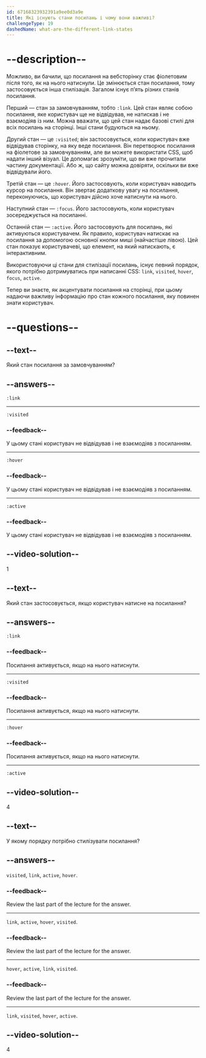 ```yaml
---
id: 67168323932391a9ee0d3a9e
title: Які існують стани посилань і чому вони важливі?
challengeType: 19
dashedName: what-are-the-different-link-states
---
```


# --description--

Можливо, ви бачили, що посилання на вебсторінку стає фіолетовим після того, як на нього натиснули. Це змінюється стан посилання, тому застосовується інша стилізація. Загалом існує п’ять різних станів посилання.

Перший — стан за замовчуванням, тобто `:link`. Цей стан являє собою посилання, яке користувач ще не відвідував, не натискав і не взаємодіяв із ним. Можна вважати, що цей стан надає базові стилі для всіх посилань на сторінці. Інші стани будуються на ньому.

Другий стан — це `:visited`; він застосовується, коли користувач вже відвідував сторінку, на яку веде посилання. Він перетворює посилання на фіолетове за замовчуванням, але ви можете використати CSS, щоб надати інший візуал. Це допомагає зрозуміти, що ви вже прочитали частину документації. Або ж, що сайту можна довіряти, оскільки ви вже відвідували його.

Третій стан — це `:hover`. Його застосовують, коли користувач наводить курсор на посилання. Він звертає додаткову увагу на посилання, переконуючись, що користувач дійсно хоче натиснути на нього.

Наступний стан — `:focus`. Його застосовують, коли користувач зосереджується на посиланні.

Останній стан — `:active`. Його застосовують для посилань, які активуються користувачем. Як правило, користувач натискає на посилання за допомогою основної кнопки миші (найчастіше лівою). Цей стан показує користувачеві, що елемент, на який натискають, є інтерактивним.

Використовуючи ці стани для стилізації посилань, існує певний порядок, якого потрібно дотримуватись при написанні CSS: `link`, `visited`, `hover`, `focus`, `active`.

Тепер ви знаєте, як акцентувати посилання на сторінці, при цьому надаючи важливу інформацію про стан кожного посилання, яку повинен знати користувач.

# --questions--

## --text--

Який стан посилання за замовчуванням?

## --answers--

`:link`

---

`:visited`

### --feedback--

У цьому стані користувач не відвідував і не взаємодіяв з посиланням.

---

`:hover`

### --feedback--

У цьому стані користувач не відвідував і не взаємодіяв з посиланням.

---

`:active`

### --feedback--

У цьому стані користувач не відвідував і не взаємодіяв з посиланням.

## --video-solution--

1

## --text--

Який стан застосовується, якщо користувач натисне на посилання?

## --answers--

`:link`

### --feedback--

Посилання активується, якщо на нього натиснути.

---

`:visited`

### --feedback--

Посилання активується, якщо на нього натиснути.

---

`:hover`

### --feedback--

Посилання активується, якщо на нього натиснути.

---

`:active`

## --video-solution--

4

## --text--

У якому порядку потрібно стилізувати посилання?

## --answers--

`visited`, `link`, `active`, `hover`.

### --feedback--

Review the last part of the lecture for the answer.

---

`link`, `active`, `hover`, `visited`.

### --feedback--

Review the last part of the lecture for the answer.

---

`hover`, `active`, `link`, `visited`.

### --feedback--

Review the last part of the lecture for the answer.

---

`link`, `visited`, `hover`, `active`.

## --video-solution--

4
